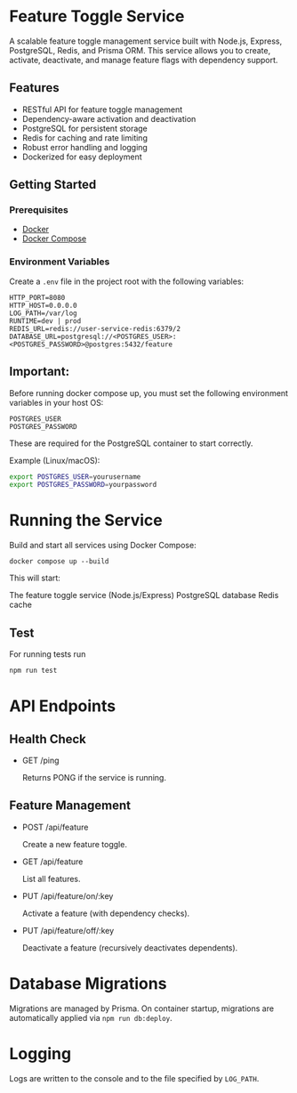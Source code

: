 # Feature Toggle Service

A scalable feature toggle management service built with Node.js, Express, PostgreSQL, Redis, and Prisma ORM. This service allows you to create, activate, deactivate, and manage feature flags with dependency support.

## Features

- RESTful API for feature toggle management
- Dependency-aware activation and deactivation
- PostgreSQL for persistent storage
- Redis for caching and rate limiting
- Robust error handling and logging
- Dockerized for easy deployment


## Getting Started

### Prerequisites

- [Docker](https://www.docker.com/get-started)
- [Docker Compose](https://docs.docker.com/compose/install/)

### Environment Variables

Create a `.env` file in the project root with the following variables:

```env
HTTP_PORT=8080
HTTP_HOST=0.0.0.0
LOG_PATH=/var/log
RUNTIME=dev | prod
REDIS_URL=redis://user-service-redis:6379/2
DATABASE_URL=postgresql://<POSTGRES_USER>:<POSTGRES_PASSWORD>@postgres:5432/feature
```

## Important:
Before running docker compose up, you must set the following environment variables in your host OS:

```env
POSTGRES_USER
POSTGRES_PASSWORD
```
These are required for the PostgreSQL container to start correctly.

Example (Linux/macOS):

```bash
export POSTGRES_USER=yourusername
export POSTGRES_PASSWORD=yourpassword
```

# Running the Service
Build and start all services using Docker Compose:

```docker
docker compose up --build
```

This will start:

The feature toggle service (Node.js/Express)
PostgreSQL database
Redis cache

## Test

For running tests run

```bash
npm run test
```

# API Endpoints

## Health Check
* GET /ping

    Returns PONG if the service is running.

## Feature Management

* POST /api/feature

    Create a new feature toggle.

* GET /api/feature

    List all features.

* PUT /api/feature/on/:key

    Activate a feature (with dependency checks).

* PUT /api/feature/off/:key

    Deactivate a feature (recursively deactivates dependents).


# Database Migrations
Migrations are managed by Prisma.
On container startup, migrations are automatically applied via `npm run db:deploy`.

# Logging
Logs are written to the console and to the file specified by `LOG_PATH`.

